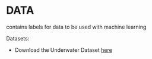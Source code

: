# DATA
contains labels for data to be used with machine learning

Datasets:

* Download the Underwater Dataset [here](https://drive.google.com/open?id=0B_fefIm3LDfjSkJIZldBRmQ4dFU)
